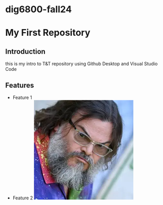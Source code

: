 # dig6800-fall24
# My First Repository
## Introduction
this is my intro to T&T repository using Github Desktop and Visual Studio Code
## Features
- Feature 1
- Feature 2
![JackBlack](https://raw.githubusercontent.com/JammintaCQ/dig6800-fall24/main/image%20to%20practice%20with.webp)
